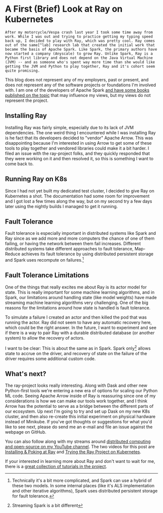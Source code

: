 # A First (Brief) Look at Ray on Kubernetes

	After my motorcycle/Vespa crash last year I took some time away from work. While I was out and trying to practice getting my typing speed back up, I decided to play with Ray, which was pretty cool. Ray comes out of the same[^lab] research lab that created the initial work that became the basis of Apache Spark. Like Spark, the primary authors have now started a company (Anyscale) to grow Ray. Unlike Spark, Ray is a Python first library and does not depend on the Java Virtual Machine (JVM) -- and as someone who's spent way more time than she would like getting the JVM and Python to play together, Ray and it's cohort seem quite promising.

This blog does not represent any of my employers, past or present, and does not represent any of the software projects or foundations I'm involved with. I am one of the developers of Apache Spark [and have some books published on the topic](https://amzn.to/2O6KYYH) that may influence my views, but my views do not represent the project.

## Installing Ray

Installing Ray was fairly simple, especially due to its lack of JVM dependencies. The one weird thing I encountered while I was installing Ray is he fact that its developers decided to "vendor" Apache Arrow. This was disappointing because I'm interested in using Arrow to get some of these tools to play together and vendored libraries could make it a bit harder. I filed an issue with the ray-project folks, and they quickly responded that they were working on it and then resolved it, so this is something I want to come back to.

## Running Ray on K8s

Since I had not yet built my dedicated test cluster, I decided to give Ray on Kubernetes a shot. The documentation had some room for improvement and I got lost a few times along the way, but on my second try a few days later using the nightly builds I managed to get it running.

## Fault Tolerance

Fault tolerance is especially important in distributed systems like Spark and Ray since as we add more and more computers the chance of one of them failing, or having the network between them fail increases. Different distributed systems take different approaches to fault tolerance, Map-Reduce achieves its fault tolerance by using distributed persistent storage and Spark uses recompute on failures.[^fault_tol]

## Fault Tolerance Limitations

One of the things that really excites me about Ray is its actor model for state. This is really important for some machine learning algorithms, and in Spark, our limitations around handling state (like model weights) have made streaming machine learning algorithms very challenging. One of the big reasons for the limitations around how state is handled is fault tolerance.

To simulate a failure I created an actor and then killed the pod that was running the actor. Ray did not seem to have any automatic recovery here, which could be the right answer. In the future, I want to experiment and see if there is a way to pair Ray with a durable distributed database (or another system) to allow the recovery of actors.


I want to be clear: This is about the same as in Spark. Spark only[^spark_state] allows state to accrue on the driver, and recovery of state on the failure of the driver requires some additional custom code.

## What's next?

The ray-project looks really interesting. Along with Dask and other new Python-first tools we're entering a new era of options for scaling our Python ML code. Seeing Apache Arrow inside of Ray is reassuring since one of my considerations is how we can make our tools work together, and I think Arrow has the potential to serve as a bridge between the different parts of our ecosystem. Up next I'm going to try and set up Dask on my new K8s cluster, and then also re-create this initial experiment on physical hardware instead of Minikube. If you've got thoughts or suggestions for what you'd like to see next, please do send me an e-mail and file an issue against the webpage on GitHub.

You can also follow along with my streams around [distributed computing and open-source on my YouTube channel](https://www.youtube.com/user/holdenkarau). The two videos for this post are [Installing & Poking at Ray](https://www.youtube.com/watch?v=WBNmF-wyAlE) and [Trying the Ray Project on Kubernetes](https://www.youtube.com/watch?v=IUI5okVvgbQ).

If your interested in learning more about Ray and don't want to wait for me, there is a [great collection of tutorials in the project](https://github.com/ray-project/tutorial/pull/173).

[^lab]: Well… same-ish. It's technically a bit more complicated because of the way the professors choose to run their labs, but if you look at the advisors you'll notice a lot of overlap.

[^fault_tol]: Technically it's a bit more complicated, and Spark can use a hybrid of these two models. In some internal places (like it's ALS implementation and other iterative algorithms), Spark uses distributed persistent storage for fault tolerance.

[^spark_state]: Streaming Spark is a bit different